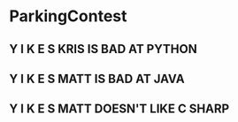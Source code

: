 # ParkingContest


## **Y I K E S** KRIS IS BAD AT PYTHON

## **Y I K E S** MATT IS BAD AT JAVA

## **Y I K E S** MATT DOESN'T LIKE C SHARP
